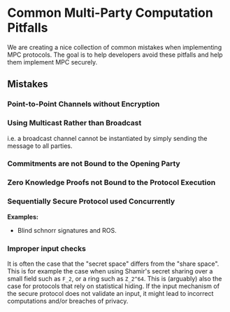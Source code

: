 # Common Multi-Party Computation Pitfalls

We are creating a nice collection of common mistakes when implementing MPC protocols. The goal is to help developers avoid these pitfalls and help them implement MPC securely.

## Mistakes

### Point-to-Point Channels without Encryption

### Using Multicast Rather than Broadcast

i.e. a broadcast channel cannot be instantiated by simply sending the message to all parties.

### Commitments are not Bound to the Opening Party

### Zero Knowledge Proofs not Bound to the Protocol Execution

### Sequentially Secure Protocol used Concurrently

**Examples:**
- Blind schnorr signatures and ROS.

### Improper input checks

It is often the case that the "secret space" differs from the "share space".
This is for example the case when using Shamir's secret sharing over a small field such as `F_2`, or a ring such as `Z_2^64`.
This is (arguably) also the case for protocols that rely on statistical hiding.
If the input mechanism of the secure protocol does not validate an input, it might lead to incorrect computations and/or breaches of privacy.
